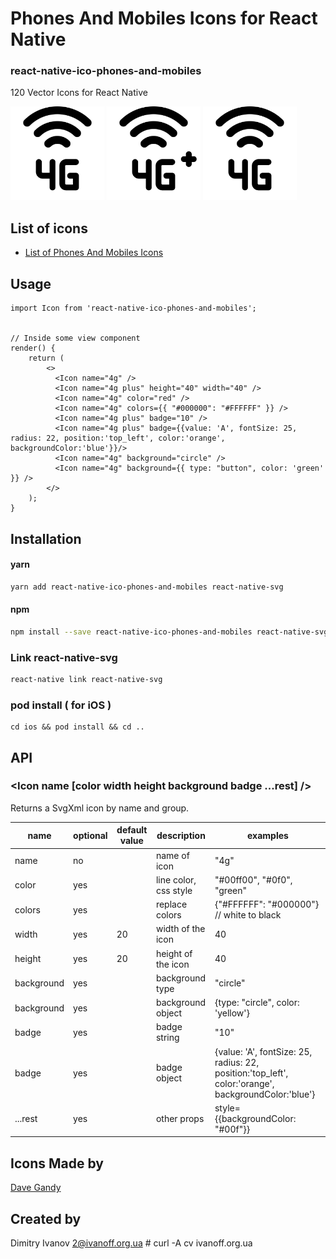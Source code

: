 # Phones And Mobiles Icons for React Native

### react-native-ico-phones-and-mobiles

120 Vector Icons for React Native

<img src="./static/4g.png" alt="4g" width="150" height="150"> <img src="./static/4g plus.png" alt="4g plus" width="150" height="150"> <img src="./static/4g.png" alt="4g" width="150" height="150">

## List of icons

- [List of Phones And Mobiles Icons](http://ico.simpleness.org/pack/phones-and-mobiles)

## Usage

```
import Icon from 'react-native-ico-phones-and-mobiles';


// Inside some view component
render() {
    return (
        <>
          <Icon name="4g" />
          <Icon name="4g plus" height="40" width="40" />
          <Icon name="4g" color="red" />
          <Icon name="4g" colors={{ "#000000": "#FFFFFF" }} />
          <Icon name="4g plus" badge="10" />
          <Icon name="4g plus" badge={{value: 'A', fontSize: 25, radius: 22, position:'top_left', color:'orange', backgroundColor:'blue'}}/>
          <Icon name="4g" background="circle" />
          <Icon name="4g" background={{ type: "button", color: 'green' }} />
        </>
    );
}

```

## Installation

#### yarn

```bash
yarn add react-native-ico-phones-and-mobiles react-native-svg
```

#### npm

```bash
npm install --save react-native-ico-phones-and-mobiles react-native-svg
```

### Link react-native-svg

```bash
react-native link react-native-svg
```

### pod install ( for iOS )

```
cd ios && pod install && cd ..
```

## API

### <Icon name [color width height background badge ...rest] />

Returns a SvgXml icon by name and group.

 name | optional | default value | description | examples
------|----------|---------------|-------------|---------
name | no |  | name of icon | "4g"
color | yes | | line color, css style | "#00ff00", "#0f0", "green"
colors | yes | | replace colors | {"#FFFFFF": "#000000"} // white to black
width | yes | 20 | width of the icon | 40
height | yes | 20 | height of the icon | 40
background | yes | | background type | "circle"
background | yes | | background object | {type: "circle", color: 'yellow'}
badge | yes | | badge string | "10"
badge | yes | | badge object | {value: 'A', fontSize: 25, radius: 22, position:'top_left', color:'orange', backgroundColor:'blue'}
...rest | yes | | other props | style={{backgroundColor: "#00f"}}

## Icons Made by

[Dave Gandy](https://www.flaticon.com/authors/dave-gandy)

## Created by

Dimitry Ivanov <2@ivanoff.org.ua> # curl -A cv ivanoff.org.ua
